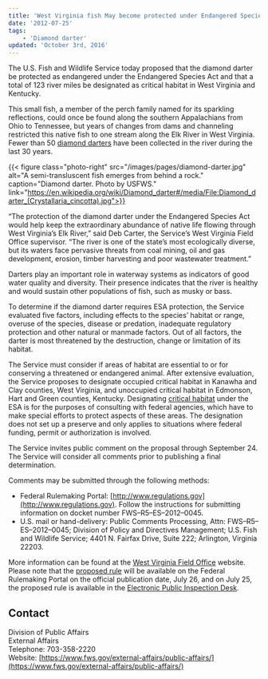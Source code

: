```yaml
---
title: 'West Virginia fish May become protected under Endangered Species Act'
date: '2012-07-25'
tags:
    - 'Diamond darter'
updated: 'October 3rd, 2016'
---
```


The U.S. Fish and Wildlife Service today proposed that the diamond darter be protected as endangered under the Endangered Species Act and that a total of 123 river miles be designated as critical habitat in West Virginia and Kentucky.  

This small fish, a member of the perch family named for its sparkling reflections, could once be found along the southern Appalachians from Ohio to Tennessee, but years of changes from dams and channeling restricted this native fish to one stream along the Elk River in West Virginia. Fewer than 50 [diamond darters](http://www.fws.gov/northeast/pdf/DiamondDarter_1010.pdf) have been collected in the river during the last 30 years.  

{{< figure class="photo-right" src="/images/pages/diamond-darter.jpg" alt="A semi-transluscent fish emerges from behind a rock." caption="Diamond darter. Photo by USFWS." link="https://en.wikipedia.org/wiki/Diamond_darter#/media/File:Diamond_darter_(Crystallaria_cincotta).jpg">}}

“The protection of the diamond darter under the Endangered Species Act would help keep the extraordinary abundance of native life flowing through West Virginia’s Elk River,” said Deb Carter, the Service’s West Virginia Field Office supervisor. “The river is one of the state’s most ecologically diverse, but its waters face pervasive threats from coal mining, oil and gas development, erosion, timber harvesting and poor wastewater treatment.”  

Darters play an important role in waterway systems as indicators of good water quality and diversity. Their presence indicates that the river is healthy and would sustain other populations of fish, such as musky or bass.  

To determine if the diamond darter requires ESA protection, the Service evaluated five factors, including effects to the species’ habitat or range, overuse of the species, disease or predation, inadequate regulatory protection and other natural or manmade factors. Out of all factors, the darter is most threatened by the destruction, change or limitation of its habitat.  

The Service must consider if areas of habitat are essential to or for conserving a threatened or endangered animal. After extensive evaluation, the Service proposes to designate occupied critical habitat in Kanawha and Clay counties, West Virginia, and unoccupied critical habitat in Edmonson, Hart and Green counties, Kentucky. Designating [critical habitat](http://www.fws.gov/endangered/what-we-do/critical-habitats-faq.html) under the ESA is for the purposes of consulting with federal agencies, which have to make special efforts to protect aspects of these areas. The designation does not set up a preserve and only applies to situations where federal funding, permit or authorization is involved.  

The Service invites public comment on the proposal through September 24. The Service will consider all comments prior to publishing a final determination.  

Comments may be submitted through the following methods:

 - Federal Rulemaking Portal: [http://www.regulations.gov](http://www.regulations.gov). Follow the instructions for submitting information on docket number FWS–R5–ES–2012–0045.
 - U.S. mail or hand-delivery: Public Comments Processing, Attn: FWS–R5–ES–2012–0045; Division of Policy and Directives Management; U.S. Fish and Wildlife Service; 4401 N. Fairfax Drive, Suite 222; Arlington, Virginia 22203.

More information can be found at the [West Virginia Field Office](http://www.fws.gov/westvirginiafieldoffice/) website. Please note that the [proposed rule](http://www.gpo.gov/fdsys/pkg/FR-2012-07-26/pdf/2012-17950.pdf) will be available on the Federal Rulemaking Portal on the official publication date, July 26, and on July 25, the proposed rule is available in the [Electronic Public Inspection Desk](http://www.ofr.gov/inspection.aspx).

## Contact

Division of Public Affairs  
External Affairs  
Telephone: 703-358-2220  
Website: [https://www.fws.gov/external-affairs/public-affairs/](https://www.fws.gov/external-affairs/public-affairs/)
